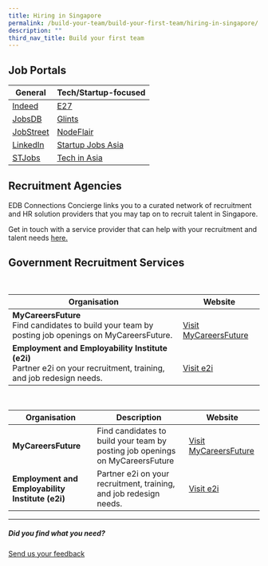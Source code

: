 ```yaml
---
title: Hiring in Singapore
permalink: /build-your-team/build-your-first-team/hiring-in-singapore/
description: ""
third_nav_title: Build your first team
---
```

## Job Portals 

| General | Tech/Startup-focused |
| -------- | -------- |
| <a target="_blank" href="https://sg.indeed.com/hire?co=SG&amp;hl=en&amp;from=gnav-employer--allspark--employer">Indeed</a>     | <a target="_blank" href="https://e27.co/jobs/">E27</a>    |
| <a target="_blank" href="https://employer-sg.jobsdb.com/sg/">JobsDB</a>|<a target="_blank" href="https://employers.glints.sg">Glints</a>     |
|  <a target="_blank" href="https://www.jobstreet.com.sg/en/cms/employer/">JobStreet</a>    | <a target="_blank" href="https://nodeflair.com/employers">NodeFlair</a>     |
|  <a target="_blank" href="https://business.linkedin.com/talent-solutions">LinkedIn</a>[]()    | <a target="_blank" href="https://startupjobs.asia/auth/signup/startup">Startup Jobs Asia</a>     |
|  <a target="_blank" href="https://www.stjobs.sg">STJobs</a>    | <a target="_blank" href="https://www.techinasia.com/jobs/employers">Tech in Asia</a>     |

## Recruitment Agencies
EDB Connections Concierge links you to a curated network of recruitment and HR solution providers that you may tap on to recruit talent in Singapore. 

Get in touch with a service provider that can help with your recruitment and talent needs&nbsp;<a target="_blank" href="https://www.edb.gov.sg/connections-concierge/service-providers.html?tab=general-service-providers&amp;servicecategory=recruitment&amp;hrsolutions">here.</a>

## Government Recruitment Services
<br>

| Organisation | Website |
| -------- | -------- |
| **MyCareersFuture**<br> Find candidates to build your team by posting job openings on MyCareersFuture. | <br>[Visit MyCareersFuture](https://employer.mycareersfuture.gov.sg/) |
|**Employment and Employability Institute (e2i)**<br>Partner e2i on your recruitment, training, and job redesign needs. |<br>[Visit e2i](https://www.e2i.com.sg/businesses/manpower/recruitment-services/) |

<br>


| Organisation | Description | Website |
| -------- | -------- | -------- |
| **MyCareersFuture**   | Find candidates to build your team by posting job openings on MyCareersFuture       | [Visit MyCareersFuture](https://employer.mycareersfuture.gov.sg/)      |
| **Employment and Employability Institute (e2i)**    | Partner e2i on your recruitment, training, and job redesign needs.    | [Visit e2i](https://www.e2i.com.sg/businesses/manpower/recruitment-services/)     |


<hr>

##### Did you find what you need?
[Send us your feedback](https://form.gov.sg/642693623cb98f001239be0d)